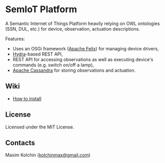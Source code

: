 # SemIoT Platform

A Semantic Internet of Things Platform heavily relying on OWL ontologies (SSN, DUL, etc.) for device, observation, actuation descriptions.

Features:
  * Uses an OSGi framework ([Apache Felix](http://felix.apache.org/)) for managing device drivers,
  * [Hydra](http://hydra-cg.com/)-based REST API,
  * REST API for accessing observations as well as executing device's commands (e.g. switch on/off a lamp),
  * [Apache Cassandra](http://cassandra.apache.org/) for storing observations and actuation.

## Wiki

* [How to install](https://github.com/semiotproject/semiot-platform/wiki/Installation)

## License

Licensed under the MIT License.

## Contacts

Maxim Kolchin (kolchinmax@gmail.com)

